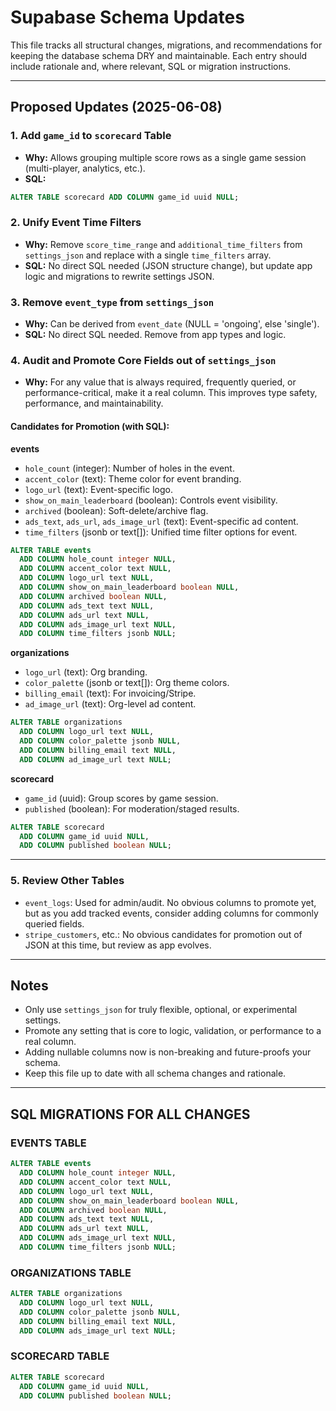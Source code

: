 # Supabase Schema Updates

This file tracks all structural changes, migrations, and recommendations for keeping the database schema DRY and maintainable. Each entry should include rationale and, where relevant, SQL or migration instructions.

---

## Proposed Updates (2025-06-08)

### 1. Add `game_id` to `scorecard` Table
- **Why:** Allows grouping multiple score rows as a single game session (multi-player, analytics, etc.).
- **SQL:**
```sql
ALTER TABLE scorecard ADD COLUMN game_id uuid NULL;
```

### 2. Unify Event Time Filters
- **Why:** Remove `score_time_range` and `additional_time_filters` from `settings_json` and replace with a single `time_filters` array.
- **SQL:**
No direct SQL needed (JSON structure change), but update app logic and migrations to rewrite settings JSON.

### 3. Remove `event_type` from `settings_json`
- **Why:** Can be derived from `event_date` (NULL = 'ongoing', else 'single').
- **SQL:**
No direct SQL needed. Remove from app types and logic.

### 4. Audit and Promote Core Fields out of `settings_json`
- **Why:** For any value that is always required, frequently queried, or performance-critical, make it a real column. This improves type safety, performance, and maintainability.

#### Candidates for Promotion (with SQL):

**events**
- `hole_count` (integer): Number of holes in the event.
- `accent_color` (text): Theme color for event branding.
- `logo_url` (text): Event-specific logo.
- `show_on_main_leaderboard` (boolean): Controls event visibility.
- `archived` (boolean): Soft-delete/archive flag.
- `ads_text`, `ads_url`, `ads_image_url` (text): Event-specific ad content.
- `time_filters` (jsonb or text[]): Unified time filter options for event.

```sql
ALTER TABLE events
  ADD COLUMN hole_count integer NULL,
  ADD COLUMN accent_color text NULL,
  ADD COLUMN logo_url text NULL,
  ADD COLUMN show_on_main_leaderboard boolean NULL,
  ADD COLUMN archived boolean NULL,
  ADD COLUMN ads_text text NULL,
  ADD COLUMN ads_url text NULL,
  ADD COLUMN ads_image_url text NULL,
  ADD COLUMN time_filters jsonb NULL;
```

**organizations**
- `logo_url` (text): Org branding.
- `color_palette` (jsonb or text[]): Org theme colors.
- `billing_email` (text): For invoicing/Stripe.
- `ad_image_url` (text): Org-level ad content.

```sql
ALTER TABLE organizations
  ADD COLUMN logo_url text NULL,
  ADD COLUMN color_palette jsonb NULL,
  ADD COLUMN billing_email text NULL,
  ADD COLUMN ad_image_url text NULL;
```

**scorecard**
- `game_id` (uuid): Group scores by game session.
- `published` (boolean): For moderation/staged results.

```sql
ALTER TABLE scorecard
  ADD COLUMN game_id uuid NULL,
  ADD COLUMN published boolean NULL;
```

---

### 5. Review Other Tables
- `event_logs`: Used for admin/audit. No obvious columns to promote yet, but as you add tracked events, consider adding columns for commonly queried fields.
- `stripe_customers`, etc.: No obvious candidates for promotion out of JSON at this time, but review as app evolves.

---

## Notes
- Only use `settings_json` for truly flexible, optional, or experimental settings.
- Promote any setting that is core to logic, validation, or performance to a real column.
- Adding nullable columns now is non-breaking and future-proofs your schema.
- Keep this file up to date with all schema changes and rationale.

---

## SQL MIGRATIONS FOR ALL CHANGES

### EVENTS TABLE
```sql
ALTER TABLE events
  ADD COLUMN hole_count integer NULL,
  ADD COLUMN accent_color text NULL,
  ADD COLUMN logo_url text NULL,
  ADD COLUMN show_on_main_leaderboard boolean NULL,
  ADD COLUMN archived boolean NULL,
  ADD COLUMN ads_text text NULL,
  ADD COLUMN ads_url text NULL,
  ADD COLUMN ads_image_url text NULL,
  ADD COLUMN time_filters jsonb NULL;
```

### ORGANIZATIONS TABLE
```sql
ALTER TABLE organizations
  ADD COLUMN logo_url text NULL,
  ADD COLUMN color_palette jsonb NULL,
  ADD COLUMN billing_email text NULL,
  ADD COLUMN ads_image_url text NULL;
```

### SCORECARD TABLE
```sql
ALTER TABLE scorecard
  ADD COLUMN game_id uuid NULL,
  ADD COLUMN published boolean NULL;
```
